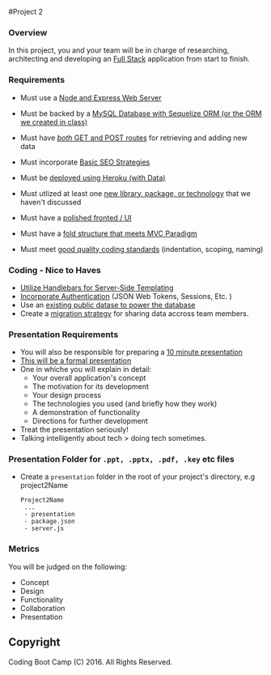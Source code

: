 #Project 2

### Overview

In this project, you and your team will be in charge of researching, architecting and developing an <u>Full Stack</u> application from start to finish. 

### Requirements
*  Must use a <u>Node and Express Web Server</u>

*  Must be backed by a <u>MySQL Database with Sequelize ORM (or the ORM we created in class)</u>

*  Must have <u>*both* GET and POST routes</u> for retrieving and adding new data

*  Must incorporate <u>Basic SEO Strategies</u>

*  Must be <u>deployed using Heroku (with Data)</u>

*  Must utlized at least one <u>new library, package, or technology</u> that we haven't discussed

*  Must have a <u>polished fronted / UI</u>

*  Must have a <u>fold structure that meets MVC Paradigm</u>

*  Must meet <u>good quality coding standards</u> (indentation, scoping, naming)

### Coding - Nice to Haves

* <u>Utilize Handlebars for Server-Side Templating</u>
* <u>Incorporate Authentication</u> (JSON Web Tokens, Sessions, Etc. )
* Use an <u>existing public datase to power the database</u>
* Create a <u>migration strategy</u> for sharing data accross team members.

### Presentation Requirements

* You will also be responsible for preparing a <u>10 minute presentation</u>
* <u>This will be a formal presentation</u>
* One in whiche you will explain in detail:
  * Your overall application's concept
  * The motivation for its development
  * Your design process
  * The technologies you used (and briefly how they work)
  * A demonstration of functionality
  * Directions for further development
* Treat the presentation seriously!
* Talking intelligently about tech > doing tech sometimes.

### Presentation Folder for `.ppt, .pptx, .pdf, .key` etc files

* Create a `presentation` folder in the root of your project's directory, e.g project2Name

   ```
   Project2Name
   	...
   	- presentation
   	- package.json
   	- server.js
   ```

### Metrics
You will be judged on the following: 

* Concept
* Design
* Functionality
* Collaboration
* Presentation

## Copyright
Coding Boot Camp (C) 2016. All Rights Reserved.
